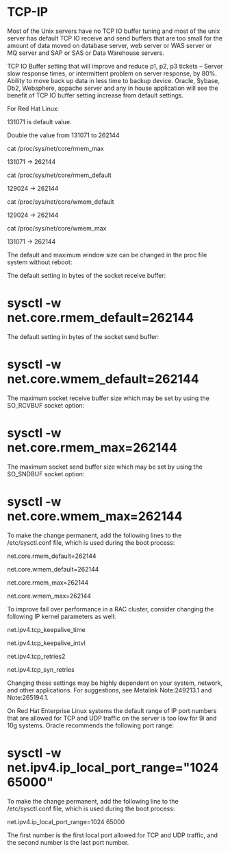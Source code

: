 # TCP-IP

Most of the Unix servers have no TCP IO 
buffer tuning and most of the unix server has default TCP IO receive and send buffers that are too small for the amount of data moved on database server, web server or WAS server or MQ server and SAP or SAS or Data Warehouse servers.

TCP IO Buffer setting that will 
improve and reduce p1, p2, p3 tickets – 
Server slow response times, or intermittent problem on server response, by 80%. Ability to move back up data in less time to backup device. Oracle, Sybase, Db2, Websphere, appache server and any in house application will see the benefit of TCP IO buffer setting increase from default settings.


For Red Hat Linux:

131071 is default value.

Double the value from 131071 to 262144

cat /proc/sys/net/core/rmem_max

131071 → 262144

cat /proc/sys/net/core/rmem_default

129024 → 262144

 cat /proc/sys/net/core/wmem_default

129024 → 262144

 cat /proc/sys/net/core/wmem_max

131071 → 262144



The default and maximum window size can be changed in the proc file system without reboot:

The default setting in bytes of the socket receive buffer:

# sysctl -w net.core.rmem_default=262144

The default setting in bytes of the socket send buffer:

# sysctl -w net.core.wmem_default=262144

The maximum socket receive buffer size which may be set by using the SO_RCVBUF socket option:

# sysctl -w net.core.rmem_max=262144

The maximum socket send buffer size which may be set by using the SO_SNDBUF socket option:

# sysctl -w net.core.wmem_max=262144

To make the change permanent, add the following lines to the /etc/sysctl.conf file, which is used during the boot process:

net.core.rmem_default=262144

net.core.wmem_default=262144

net.core.rmem_max=262144

net.core.wmem_max=262144

To improve fail over performance in a RAC cluster, consider changing the following IP kernel parameters as well:

net.ipv4.tcp_keepalive_time

net.ipv4.tcp_keepalive_intvl

net.ipv4.tcp_retries2

net.ipv4.tcp_syn_retries

Changing these settings may be highly dependent on your system, network, and other applications. For suggestions, see Metalink Note:249213.1 and Note:265194.1.

On Red Hat Enterprise Linux systems the default range of IP port numbers that are allowed for TCP and UDP traffic on the server is too low for 9i and 10g systems. Oracle recommends the following port range:

# sysctl -w net.ipv4.ip_local_port_range="1024 65000"

To make the change permanent, add the following line to the /etc/sysctl.conf file, which is used during the boot process:

net.ipv4.ip_local_port_range=1024 65000

The first number is the first local port allowed for TCP and UDP traffic, and the second number is the last port number.
